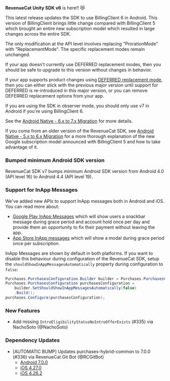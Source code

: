 **RevenueCat Unity SDK v6** is here!! 😻

This latest release updates the SDK to use BillingClient 6 in Android.
This version of BillingClient brings little change compared with
BillingClient 5 which brought an entire new subscription model which
resulted in large changes across the entire SDK.

The only modification at the API level involves replacing
"ProrationMode" with "ReplacementMode". The specific replacement modes
remain unchanged.

If your app doesn't currently use DEFERRED replacement modes, then you
should be safe to upgrade to this version without
changes in behavior.

If your app supports product changes using [DEFERRED replacement
mode](https://www.revenuecat.com/docs/managing-subscriptions#google-play),
then you can either stick with the previous major version until support
for DEFERRED is re-introduced in this major version, or you can remove
DEFERRED replacement options from your app.

If you are using the SDK in observer mode, you should only use v7 in
Android if you're using BillingClient 6.

See the [Android Native - 6.x to 7.x
Migration](https://github.com/RevenueCat/purchases-android/blob/main/migrations/v7-MIGRATION.md)
for more details.

If you come from an older version of the RevenueCat SDK, see [Android
Native - 5.x to 6.x
Migration](https://www.revenuecat.com/docs/android-native-5x-to-6x-migration)
for a more thorough explanation of the new Google subscription model
announced with BillingClient 5 and how to take advantage of it.

### Bumped minimum Android SDK version

RevenueCat SDK v7 bumps minimum Android SDK version from Android 4.0
(API level 16) to Android 4.4 (API level 19).

### Support for InApp Messages

We've added new APIs to support InApp messages both in Android and iOS.
You can read more about:
* [Google Play InApp Messages](https://rev.cat/googleplayinappmessaging)
which will show users a snackbar message during grace period and account
hold once per day and provide them an opportunity to fix their payment
without leaving the app.
* [App Store InApp messages](https://rev.cat/storekit-message) which
will show a modal during grace period once per subscription.

InApp Messages are shown by default in both platforms. If you want to
disable this behaviour during configuration of the RevenueCat SDK, setup
the `shouldShowInAppMessagesAutomatically` property during configuration
to `false`:

```c#
Purchases.PurchasesConfiguration.Builder builder = Purchases.PurchasesConfiguration.Builder.Init("api_key");
Purchases.PurchasesConfiguration purchasesConfiguration =
    builder.SetShouldShowInAppMessagesAutomatically(false)
    .Build();
purchases.Configure(purchasesConfiguration);
```

### New Features
* Add missing `IntroEligibilityStatusNoIntroOfferExists` (#335) via NachoSoto (@NachoSoto)

### Dependency Updates
* [AUTOMATIC BUMP] Updates purchases-hybrid-common to 7.0.0 (#336) via RevenueCat Git Bot (@RCGitBot)
  * [Android 7.0.0](https://github.com/RevenueCat/purchases-android/releases/tag/7.0.0)
  * [iOS 4.27.0](https://github.com/RevenueCat/purchases-ios/releases/tag/4.27.0)
  * [iOS 4.26.2](https://github.com/RevenueCat/purchases-ios/releases/tag/4.26.2)
